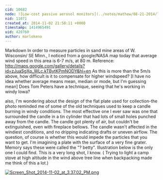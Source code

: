 ```yaml
---
cid: 10682
node: ![Low-cost passive aerosol monitors](../notes/mathew/08-21-2014/low-cost-passive-aerosol-monitors)
nid: 11071
created_at: 2014-11-02 21:58:11 +0000
timestamp: 1414965491
uid: 420760
author: marlokeno
---
```


Markdown
In order to measure particles in sand mine areas of  W. Wisconsin/ SE Minn., I noticed from a google/NASA map today that average wind speed in this area is 6-7 m/s, at 80 m. Reference: 
http://maps.google.com/gallery/details?id=zJuaSgXp_WLc.kTBytKPmNODY&hl=en
As this is more than the 5m/s above, how difficult is it to compensate for higher windspeed?
[I have no idea whether average means mean, median or mode, but I'm guessing mean]
Does Tom Peters have a technique, seeing that he's working in windy Iowa?

also, I'm wondering about the design of the flat plate used for collection-the photo reminded me of some of the old techniques used to keep a candle burning in windy conditions. The most effective one I ever saw was one that surrounded the candle in a tin cylinder that had lots of small holes punched away from the candle. The candle got plenty of air, but couldn't be extinguished, even with fireplace bellows. The candle wasn't affected in the windiest conditions, and no dripping indicating drafts or uneven airflow. The question, of course is whether this would impede the particles that you want to get.
 I'm imagining a plate with the surface of a very fine grater. Memory says these were called the "? betty". Illustration below is the only one I could find.
This is a very long shot, I know. ( Trying to light a camp stove at high altitude in the wind above tree line when backpacking made me think of this a lot.)

[![Screen_Shot_2014-11-02_at_3.37.02_PM.png](https://i.publiclab.org/system/images/photos/000/007/693/medium/Screen_Shot_2014-11-02_at_3.37.02_PM.png)](https://i.publiclab.org/system/images/photos/000/007/693/original/Screen_Shot_2014-11-02_at_3.37.02_PM.png)

